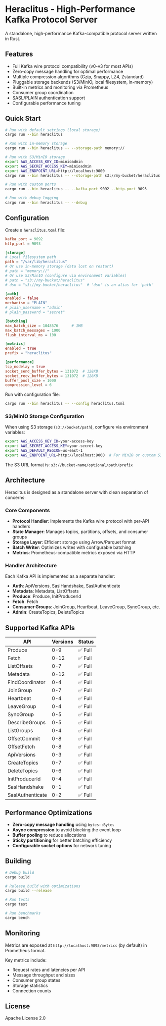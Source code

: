 # Heraclitus - High-Performance Kafka Protocol Server

A standalone, high-performance Kafka-compatible protocol server written in Rust.

## Features

- Full Kafka wire protocol compatibility (v0-v3 for most APIs)
- Zero-copy message handling for optimal performance
- Multiple compression algorithms (Gzip, Snappy, LZ4, Zstandard)
- Pluggable storage backends (S3/MinIO, local filesystem, in-memory)
- Built-in metrics and monitoring via Prometheus
- Consumer group coordination
- SASL/PLAIN authentication support
- Configurable performance tuning

## Quick Start

```bash
# Run with default settings (local storage)
cargo run --bin heraclitus

# Run with in-memory storage
cargo run --bin heraclitus -- --storage-path memory://

# Run with S3/MinIO storage
export AWS_ACCESS_KEY_ID=minioadmin
export AWS_SECRET_ACCESS_KEY=minioadmin
export AWS_ENDPOINT_URL=http://localhost:9000
cargo run --bin heraclitus -- --storage-path s3://my-bucket/heraclitus

# Run with custom ports
cargo run --bin heraclitus -- --kafka-port 9092 --http-port 9093

# Run with debug logging
cargo run --bin heraclitus -- --debug
```

## Configuration

Create a `heraclitus.toml` file:

```toml
kafka_port = 9092
http_port = 9093

[storage]
# Local filesystem path
path = "/var/lib/heraclitus"
# Or use in-memory storage (data lost on restart)
# path = "memory://"
# Or use S3/MinIO (configure via environment variables)
# path = "s3://my-bucket/heraclitus"
# dsn = "s3://my-bucket/heraclitus"  # 'dsn' is an alias for 'path'

[auth]
enabled = false
mechanism = "PLAIN"
# plain_username = "admin"
# plain_password = "secret"

[batching]
max_batch_size = 1048576      # 1MB
max_batch_messages = 1000
flush_interval_ms = 100

[metrics]
enabled = true
prefix = "heraclitus"

[performance]
tcp_nodelay = true
socket_send_buffer_bytes = 131072  # 128KB
socket_recv_buffer_bytes = 131072  # 128KB
buffer_pool_size = 1000
compression_level = 6
```

Run with configuration file:

```bash
cargo run --bin heraclitus -- --config heraclitus.toml
```

### S3/MinIO Storage Configuration

When using S3 storage (`s3://bucket/path`), configure via environment variables:

```bash
export AWS_ACCESS_KEY_ID=your-access-key
export AWS_SECRET_ACCESS_KEY=your-secret-key
export AWS_DEFAULT_REGION=us-east-1
export AWS_ENDPOINT_URL=http://localhost:9000  # For MinIO or custom S3 endpoint
```

The S3 URL format is: `s3://bucket-name/optional/path/prefix`

## Architecture

Heraclitus is designed as a standalone server with clean separation of concerns:

### Core Components

- **Protocol Handler**: Implements the Kafka wire protocol with per-API handlers
- **State Manager**: Manages topics, partitions, offsets, and consumer groups
- **Storage Layer**: Efficient storage using Arrow/Parquet format
- **Batch Writer**: Optimizes writes with configurable batching
- **Metrics**: Prometheus-compatible metrics exposed via HTTP

### Handler Architecture

Each Kafka API is implemented as a separate handler:

- **Auth**: ApiVersions, SaslHandshake, SaslAuthenticate
- **Metadata**: Metadata, ListOffsets
- **Produce**: Produce, InitProducerId
- **Fetch**: Fetch
- **Consumer Groups**: JoinGroup, Heartbeat, LeaveGroup, SyncGroup, etc.
- **Admin**: CreateTopics, DeleteTopics

## Supported Kafka APIs

| API | Versions | Status |
|-----|----------|--------|
| Produce | 0-9 | ✅ Full |
| Fetch | 0-12 | ✅ Full |
| ListOffsets | 0-7 | ✅ Full |
| Metadata | 0-12 | ✅ Full |
| FindCoordinator | 0-4 | ✅ Full |
| JoinGroup | 0-7 | ✅ Full |
| Heartbeat | 0-4 | ✅ Full |
| LeaveGroup | 0-4 | ✅ Full |
| SyncGroup | 0-5 | ✅ Full |
| DescribeGroups | 0-5 | ✅ Full |
| ListGroups | 0-4 | ✅ Full |
| OffsetCommit | 0-8 | ✅ Full |
| OffsetFetch | 0-8 | ✅ Full |
| ApiVersions | 0-3 | ✅ Full |
| CreateTopics | 0-7 | ✅ Full |
| DeleteTopics | 0-6 | ✅ Full |
| InitProducerId | 0-4 | ✅ Full |
| SaslHandshake | 0-1 | ✅ Full |
| SaslAuthenticate | 0-2 | ✅ Full |

## Performance Optimizations

- **Zero-copy message handling** using `bytes::Bytes`
- **Async compression** to avoid blocking the event loop
- **Buffer pooling** to reduce allocations
- **Sticky partitioning** for better batching efficiency
- **Configurable socket options** for network tuning

## Building

```bash
# Debug build
cargo build

# Release build with optimizations
cargo build --release

# Run tests
cargo test

# Run benchmarks
cargo bench
```

## Monitoring

Metrics are exposed at `http://localhost:9093/metrics` (by default) in Prometheus format.

Key metrics include:

- Request rates and latencies per API
- Message throughput and sizes
- Consumer group states
- Storage statistics
- Connection counts

## License

Apache License 2.0
